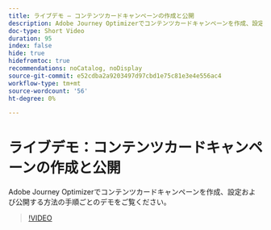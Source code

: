 ```yaml
---
title: ライブデモ – コンテンツカードキャンペーンの作成と公開
description: Adobe Journey Optimizerでコンテンツカードキャンペーンを作成、設定および公開する方法の手順ごとのデモをご覧ください。
doc-type: Short Video
duration: 95
index: false
hide: true
hidefromtoc: true
recommendations: noCatalog, noDisplay
source-git-commit: e52cdba2a9203497d97cbd1e75c81e3e4e556ac4
workflow-type: tm+mt
source-wordcount: '56'
ht-degree: 0%

---
```



# ライブデモ：コンテンツカードキャンペーンの作成と公開

Adobe Journey Optimizerでコンテンツカードキャンペーンを作成、設定および公開する方法の手順ごとのデモをご覧ください。

<!-- 62_S603_3442534_94_live-demo-creating-and-publishing-a-content-card-campaign -->
>[!VIDEO](https://video.tv.adobe.com/v/3458208/?learn=on&enablevpops=true)
